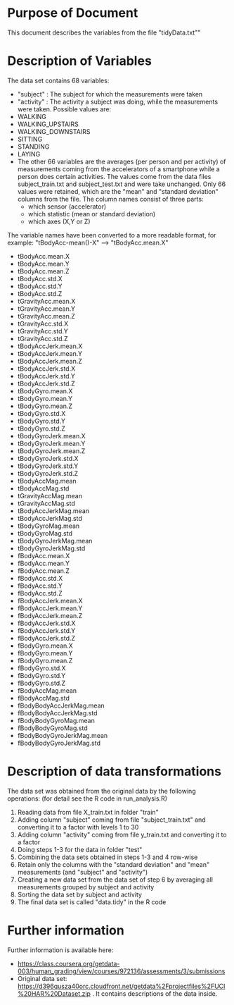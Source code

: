 Purpose of Document
==================
This document describes the variables from the file "tidyData.txt""

Description of Variables
====================

The data set contains 68 variables:

* "subject"  : The subject for which the measurements were taken
* "activity" : The activity a subject was doing, while the measurements were taken. Possible values are:
 * WALKING
 * WALKING_UPSTAIRS
 * WALKING_DOWNSTAIRS
 * SITTING
 * STANDING
 * LAYING
* The other 66 variables are the averages (per person and per activity) of  measurements coming from the accelerators of a smartphone while a person does certain activities. The values come from the data files subject_train.txt and subject_test.txt and were take unchanged.
Only 66 values were retained, which are the "mean" and "standard deviation" columns from the file.
The column names consist of three parts:
  * which sensor (accelerator)
  * which statistic (mean or standard deviation)
  * which axes (X,Y or Z)
  
 The variable names have been converted to a more readable format, for example:
  "tBodyAcc-mean()-X"   --> "tBodyAcc.mean.X" 
  
  * tBodyAcc.mean.X
   * tBodyAcc.mean.Y
   * tBodyAcc.mean.Z
   * tBodyAcc.std.X
   * tBodyAcc.std.Y
   * tBodyAcc.std.Z
   * tGravityAcc.mean.X
   * tGravityAcc.mean.Y
   * tGravityAcc.mean.Z
   * tGravityAcc.std.X
   * tGravityAcc.std.Y
   * tGravityAcc.std.Z
   * tBodyAccJerk.mean.X
   * tBodyAccJerk.mean.Y
   * tBodyAccJerk.mean.Z
   * tBodyAccJerk.std.X
   * tBodyAccJerk.std.Y
   * tBodyAccJerk.std.Z
   * tBodyGyro.mean.X
   * tBodyGyro.mean.Y
   * tBodyGyro.mean.Z
   * tBodyGyro.std.X
   * tBodyGyro.std.Y
   * tBodyGyro.std.Z
   * tBodyGyroJerk.mean.X
   * tBodyGyroJerk.mean.Y
   * tBodyGyroJerk.mean.Z
   * tBodyGyroJerk.std.X
   * tBodyGyroJerk.std.Y
   * tBodyGyroJerk.std.Z
   * tBodyAccMag.mean
   * tBodyAccMag.std
   * tGravityAccMag.mean
   * tGravityAccMag.std
   * tBodyAccJerkMag.mean
   * tBodyAccJerkMag.std
   * tBodyGyroMag.mean
   * tBodyGyroMag.std
   * tBodyGyroJerkMag.mean
   * tBodyGyroJerkMag.std
   * fBodyAcc.mean.X
   * fBodyAcc.mean.Y
   * fBodyAcc.mean.Z
   * fBodyAcc.std.X
   * fBodyAcc.std.Y
   * fBodyAcc.std.Z
   * fBodyAccJerk.mean.X
   * fBodyAccJerk.mean.Y
   * fBodyAccJerk.mean.Z
   * fBodyAccJerk.std.X
   * fBodyAccJerk.std.Y
   * fBodyAccJerk.std.Z
   * fBodyGyro.mean.X
   * fBodyGyro.mean.Y
   * fBodyGyro.mean.Z
   * fBodyGyro.std.X
   * fBodyGyro.std.Y
   * fBodyGyro.std.Z
   * fBodyAccMag.mean
   * fBodyAccMag.std
   * fBodyBodyAccJerkMag.mean
   * fBodyBodyAccJerkMag.std
   * fBodyBodyGyroMag.mean
   * fBodyBodyGyroMag.std
   * fBodyBodyGyroJerkMag.mean
   * fBodyBodyGyroJerkMag.std
 
Description of data transformations 
===========================
 
 The data set was obtained from the original data by the following operations: (for detail see the R code in run_analysis.R)
 
 1. Reading  data from  file X_train.txt in folder "train"
 2. Adding column "subject" coming from file "subject_train.txt"  and converting it to a factor with levels 1 to 30
 3. Adding column "activity" coming from file y_train.txt and converting it to a factor
 4. Doing steps 1-3 for the data in folder "test"
 5. Combining the data sets obtained in steps 1-3  and 4 row-wise
 6. Retain only the columns with the "standard deviation" and "mean" measurements (and "subject" and "activity")
 7. Creating a new data set from the data set of step 6 by averaging all measurements grouped by subject and activity
 8. Sorting the data set by subject and activity
 9. The final data set is called "data.tidy" in the R code
 
Further information 
=======================

Further information is available here:
* https://class.coursera.org/getdata-003/human_grading/view/courses/972136/assessments/3/submissions
* Original data set: https://d396qusza40orc.cloudfront.net/getdata%2Fprojectfiles%2FUCI%20HAR%20Dataset.zip .
  It contains descriptions of the data inside.
